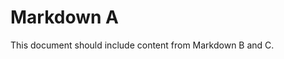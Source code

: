 # Markdown A

This document should include content from Markdown B and C.

<!--markdown:markdown-b.md-->
